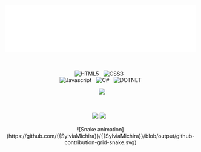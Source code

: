 
<p align="center">
<img src="header.svg" />
</p>

&nbsp;

<div align="center">
  
![HTML5](https://img.shields.io/badge/HTML5-00008b?style=for-the-badge&logo=html5&logoColor=ff6216)
&nbsp;
![CSS3](https://img.shields.io/badge/CSS3-00008b?style=for-the-badge&logo=css3&logoColor=007fff)
&nbsp;  
![Javascript](https://img.shields.io/badge/JavaScript-00008b?style=for-the-badge&logo=javascript&logoColor=fffb27)
&nbsp;
![C#](https://img.shields.io/badge/C%23-00008b?style=for-the-badge&logo=csharp&logoColor=6fcf00)
&nbsp;
![DOTNET](https://img.shields.io/badge/.NET-00008b?style=for-the-badge&logo=dotnet&logoColor=8c00ca)

&nbsp;
  <a href="https://www.linkedin.com/in/SylviaMichira-15a52a216/" target="_blank"><img src="https://img.shields.io/badge/-LinkedIn-00008b?style=for-the-badge&logo=linkedin&logoColor=white" target="_blank"></a> 
 
&nbsp;

<img height="180em" src="https://github-readme-stats.vercel.app/api?username=SylviaMichira&show_icons=true&theme=github_dark&include_all_commits=true&count_private=true"/>
<img height="180em" src="https://github-readme-stats.vercel.app/api/top-langs/?username=SylviaMichira&layout=compact&langs_count=7&theme=github_dark"/>
&nbsp;

  
<br />
<br /> 
  
<div>
![Snake animation](https://github.com/{{SylviaMichira}}/{{SylviaMichira}}/blob/output/github-contribution-grid-snake.svg)
 
  
</div>







